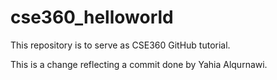 # cse360_helloworld
This repository is to serve as CSE360 GitHub tutorial.

This is a change reflecting a commit done by Yahia Alqurnawi.
